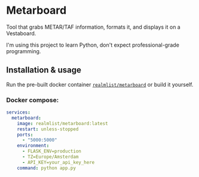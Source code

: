 # Metarboard
Tool that grabs METAR/TAF information, formats it, and displays it on a Vestaboard.

I'm using this project to learn Python, don't expect professional-grade programming.


## Installation & usage
Run the pre-built docker container [`realmlist/metarboard`](https://hub.docker.com/r/realmlist/metarboard) or build it yourself.

### Docker compose:
```YAML
services:
  metarboard:
    image: realmlist/metarboard:latest
    restart: unless-stopped
    ports:
      - "5000:5000"
    environment:
      - FLASK_ENV=production
      - TZ=Europe/Amsterdam
      - API_KEY=your_api_key_here
    command: python app.py
```